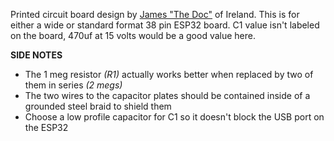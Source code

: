 Printed circuit board design by [James "The Doc"](https://www.youtube.com/@TheDocChannel) of Ireland. This is for either a wide or standard format 38 pin ESP32 board. C1 value isn't labeled on the board, 470uf at 15 volts would be a good value here.

**SIDE NOTES**
- The 1 meg resistor _(R1)_ actually works better when replaced by two of them in series _(2 megs)_
- The two wires to the capacitor plates should be contained inside of a grounded steel braid to shield them
- Choose a low profile capacitor for C1 so it doesn't block the USB port on the ESP32
